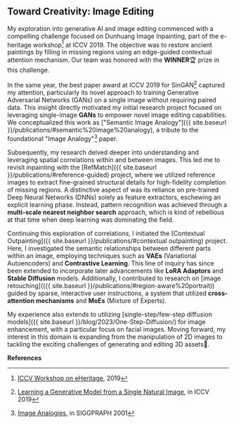 ## Toward Creativity: Image Editing


My exploration into generative AI and image editing commenced with a compelling challenge focused on Dunhuang Image Inpainting, part of the e-heritage workshop[^iccv19] at ICCV 2019. The objective was to restore ancient paintings by filling in missing regions using an edge-guided contextual attention mechanism. Our team was honored with the **WINNER**🏆 prize in this challenge.

In the same year, the best paper award at ICCV 2019 for SinGAN[^SinGAN] captured my attention, particularly its novel approach to training Generative Adversarial Networks (GANs) on a single image without requiring paired data. This insight directly motivated my initial research project focused on leveraging single-image **GANs** to empower novel image editing capabilities. We conceptualized this work as ["Semantic Image Analogy"]({{ site.baseurl }}/publications/#semantic%20image%20analogy), a tribute to the foundational "Image Analogy"[^IA] paper.

Subsequently, my research delved deeper into understanding and leveraging spatial correlations within and between images. This led me to revisit inpainting with the [RefMatch]({{ site.baseurl }}/publications/#reference-guided) project, where we utilized reference images to extract fine-grained structural details for high-fidelity completion of missing regions. A distinctive aspect of was its reliance on pre-trained Deep Neural Networks (DNNs) solely as feature extractors, eschewing an explicit learning phase. Instead, pattern recognition was achieved through a **multi-scale nearest neighbor search** approach, which is kind of rebellious at that time when deep learning was dominating the field.

Continuing this exploration of correlations, I initiated the [Contextual Outpainting]({{ site.baseurl }}/publications/#contextual outpainting) project. Here, I investigated the semantic relationships between different parts within an image, employing techniques such as **VAEs** (Variational Autoencoders) and **Contrastive Learning**. This line of inquiry has since been extended to incorporate later advancements like **LoRA Adaptors** and **Stable Diffusion** models. Additionally, I contributed to research on [image retouching](({{ site.baseurl }}/publications/#region-aware%20portrait)) guided by sparse, interactive user instructions, a system that utilized **cross-attention mechanisms** and **MoEs** (Mixture of Experts).

My experience also extends to utilizing [single-step/few-step diffusion models]({{ site.baseurl }}/blog/2023/One-Step-Diffusion/) for image enhancement, with a particular focus on facial images. Moving forward, my interest in this domain is expanding from the manipulation of 2D images to tackling the exciting challenges of generating and editing 3D assets🎨.

**References**

[^iccv19]: [ICCV Workshop on eHeritage](https://www.cvl.iis.u-tokyo.ac.jp/e-Heritage2019/), 2019
[^SinGAN]: [Learning a Generative Model from a Single Natural Image](https://tamarott.github.io/SinGAN.htm), in ICCV 2019
[^IA]: [Image Analogies](https://dl.acm.org/doi/10.1145/383259.383295), in SIGGPRAPH 2001